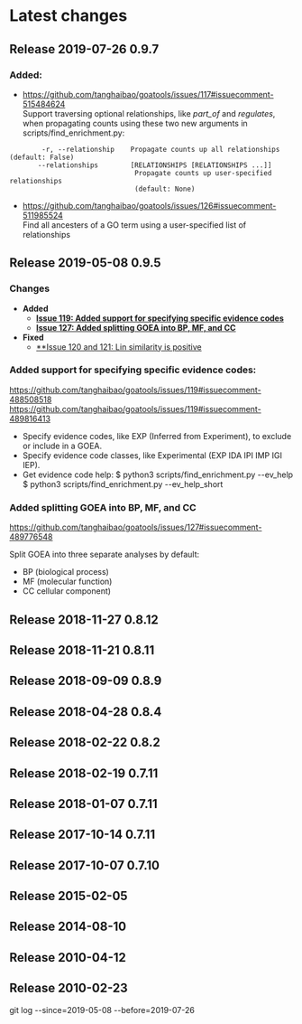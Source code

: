 Latest changes
==============

Release 2019-07-26 0.9.7
-------------------------

### Added:

- https://github.com/tanghaibao/goatools/issues/117#issuecomment-515484624    
  Support traversing optional relationships,
  like *part_of* and *regulates*, when propagating counts
  using these two new arguments in scripts/find_enrichment.py:
```
        -r, --relationship    Propagate counts up all relationships (default: False)
       --relationships        [RELATIONSHIPS [RELATIONSHIPS ...]]
                               Propagate counts up user-specified relationships
                               (default: None)
```

- https://github.com/tanghaibao/goatools/issues/126#issuecomment-511985524    
  Find all ancesters of a GO term using a user-specified list of relationships


Release 2019-05-08 0.9.5
-------------------------

### Changes
* **Added**    
  * [**Issue 119: Added support for specifying specific evidence codes**]()    
  * [**Issue 127: Added splitting GOEA into BP, MF, and CC**]()    
* **Fixed**    
  * [**Issue 120 and 121: Lin similarity is positive](https://github.com/tanghaibao/goatools/issues/120)

### Added support for specifying specific evidence codes:
https://github.com/tanghaibao/goatools/issues/119#issuecomment-488508518    
https://github.com/tanghaibao/goatools/issues/119#issuecomment-489816413    

- Specify evidence codes, like EXP (Inferred from Experiment), to exclude or include in a GOEA.
- Specify evidence code classes, like Experimental (EXP IDA IPI IMP IGI IEP).
- Get evidence code help:
  $ python3 scripts/find_enrichment.py --ev_help
  $ python3 scripts/find_enrichment.py --ev_help_short

### Added splitting GOEA into BP, MF, and CC
https://github.com/tanghaibao/goatools/issues/127#issuecomment-489776548    

Split GOEA into three separate analyses by default:
  * BP (biological process)
  * MF (molecular function)
  * CC cellular component)    



Release 2018-11-27 0.8.12
-------------------------

Release 2018-11-21 0.8.11
-------------------------

Release 2018-09-09 0.8.9
-------------------------

Release 2018-04-28 0.8.4
-------------------------

Release 2018-02-22 0.8.2
-------------------------

Release 2018-02-19 0.7.11
-------------------------

Release 2018-01-07 0.7.11
-------------------------

Release 2017-10-14 0.7.11
-------------------------

Release 2017-10-07 0.7.10
-------------------------

Release 2015-02-05
-------------------------

Release 2014-08-10
-------------------------

Release 2010-04-12
-------------------------

Release 2010-02-23
-------------------------


git log --since=2019-05-08 --before=2019-07-26

